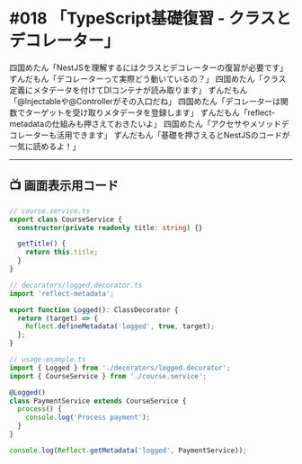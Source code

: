 # #018 「TypeScript基礎復習 - クラスとデコレーター」

四国めたん「NestJSを理解するにはクラスとデコレーターの復習が必要です」
ずんだもん「デコレーターって実際どう動いているの？」
四国めたん「クラス定義にメタデータを付けてDIコンテナが読み取ります」
ずんだもん「@Injectableや@Controllerがその入口だね」
四国めたん「デコレーターは関数でターゲットを受け取りメタデータを登録します」
ずんだもん「reflect-metadataの仕組みも押さえておきたいよ」
四国めたん「アクセサやメソッドデコレーターも活用できます」
ずんだもん「基礎を押さえるとNestJSのコードが一気に読めるよ！」

---

## 📺 画面表示用コード

```typescript
// course.service.ts
export class CourseService {
  constructor(private readonly title: string) {}

  getTitle() {
    return this.title;
  }
}

// decorators/logged.decorator.ts
import 'reflect-metadata';

export function Logged(): ClassDecorator {
  return (target) => {
    Reflect.defineMetadata('logged', true, target);
  };
}

// usage-example.ts
import { Logged } from './decorators/logged.decorator';
import { CourseService } from './course.service';

@Logged()
class PaymentService extends CourseService {
  process() {
    console.log('Process payment');
  }
}

console.log(Reflect.getMetadata('logged', PaymentService));
```

